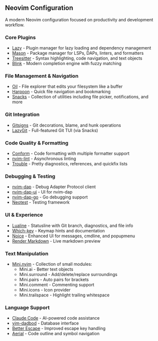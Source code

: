 ## Neovim Configuration

A modern Neovim configuration focused on productivity and development workflow.

### Core Plugins

* [Lazy](https://github.com/folke/lazy.nvim) - Plugin manager for lazy loading and dependency management
* [Mason](https://github.com/mason-org/mason.nvim) - Package manager for LSPs, DAPs, linters, and formatters
* [Treesitter](https://github.com/nvim-treesitter/nvim-treesitter) - Syntax highlighting, code navigation, and text objects
* [Blink](https://github.com/saghen/blink.cmp) - Modern completion engine with fuzzy matching

### File Management & Navigation

* [Oil](https://github.com/stevearc/oil.nvim) - File explorer that edits your filesystem like a buffer
* [Harpoon](https://github.com/ThePrimeagen/harpoon) - Quick file navigation and bookmarking
* [Snacks](https://github.com/folke/snacks.nvim) - Collection of utilities including file picker, notifications, and more

### Git Integration

* [Gitsigns](https://github.com/lewis6991/gitsigns.nvim) - Git decorations, blame, and hunk operations
* [LazyGit](https://github.com/jesseduffield/lazygit) - Full-featured Git TUI (via Snacks)

### Code Quality & Formatting

* [Conform](https://github.com/stevearc/conform.nvim) - Code formatting with multiple formatter support
* [nvim-lint](https://github.com/mfussenegger/nvim-lint) - Asynchronous linting
* [Trouble](https://github.com/folke/trouble.nvim) - Pretty diagnostics, references, and quickfix lists

### Debugging & Testing

* [nvim-dap](https://github.com/mfussenegger/nvim-dap) - Debug Adapter Protocol client
* [nvim-dap-ui](https://github.com/rcarriga/nvim-dap-ui) - UI for nvim-dap
* [nvim-dap-go](https://github.com/leoluz/nvim-dap-go) - Go debugging support
* [Neotest](https://github.com/nvim-neotest/neotest) - Testing framework

### UI & Experience

* [Lualine](https://github.com/nvim-lualine/lualine.nvim) - Statusline with Git branch, diagnostics, and file info
* [Which-key](https://github.com/folke/which-key.nvim) - Keymap hints and documentation
* [Noice](https://github.com/folke/noice.nvim) - Enhanced UI for messages, cmdline, and popupmenu
* [Render Markdown](https://github.com/MeanderingProgrammer/render-markdown.nvim) - Live markdown preview

### Text Manipulation

* [Mini.nvim](https://github.com/echasnovski/mini.nvim) - Collection of small modules:
  - Mini.ai - Better text objects
  - Mini.surround - Add/delete/replace surroundings
  - Mini.pairs - Auto pairs for brackets
  - Mini.comment - Commenting support
  - Mini.icons - Icon provider
  - Mini.trailspace - Highlight trailing whitespace

### Language Support

* [Claude Code](https://github.com/anthropics/claude-code) - AI-powered code assistance
* [vim-dadbod](https://github.com/tpope/vim-dadbod) - Database interface
* [Better Escape](https://github.com/max397574/better-escape.nvim) - Improved escape key handling
* [Aerial](https://github.com/stevearc/aerial.nvim) - Code outline and symbol navigation 
